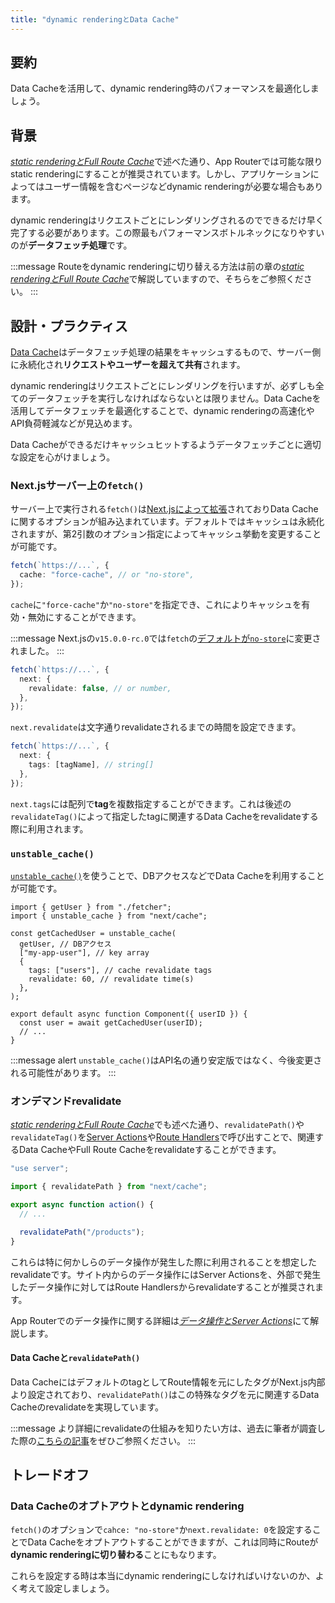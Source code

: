 ```yaml
---
title: "dynamic renderingとData Cache"
---
```


## 要約

Data Cacheを活用して、dynamic rendering時のパフォーマンスを最適化しましょう。

## 背景

[_static renderingとFull Route Cache_](part_3_static_rendering_full_route_cache)で述べた通り、App Routerでは可能な限りstatic renderingにすることが推奨されています。しかし、アプリケーションによってはユーザー情報を含むページなどdynamic renderingが必要な場合もあります。

dynamic renderingはリクエストごとにレンダリングされるのでできるだけ早く完了する必要があります。この際最もパフォーマンスボトルネックになりやすいのが**データフェッチ処理**です。

:::message
Routeをdynamic renderingに切り替える方法は前の章の[_static renderingとFull Route Cache_](part_3_static_rendering_full_route_cache#背景)で解説していますので、そちらをご参照ください。
:::

## 設計・プラクティス

[Data Cache](https://nextjs.org/docs/app/building-your-application/caching#data-cache)はデータフェッチ処理の結果をキャッシュするもので、サーバー側に永続化され**リクエストやユーザーを超えて共有**されます。

dynamic renderingはリクエストごとにレンダリングを行いますが、必ずしも全てのデータフェッチを実行しなければならないとは限りません。Data Cacheを活用してデータフェッチを最適化することで、dynamic renderingの高速化やAPI負荷軽減などが見込めます。

Data Cacheができるだけキャッシュヒットするようデータフェッチごとに適切な設定を心がけましょう。

### Next.jsサーバー上の`fetch()`

サーバー上で実行される`fetch()`は[Next.jsによって拡張](https://nextjs.org/docs/app/api-reference/functions/fetch#fetchurl-options)されておりData Cacheに関するオプションが組み込まれています。デフォルトではキャッシュは永続化されますが、第2引数のオプション指定によってキャッシュ挙動を変更することが可能です。

```ts
fetch(`https://...`, {
  cache: "force-cache", // or "no-store",
});
```

`cache`に`"force-cache"`か`"no-store"`を指定でき、これによりキャッシュを有効・無効にすることができます。

:::message
Next.jsの`v15.0.0-rc.0`では`fetch`の[デフォルトが`no-store`](https://nextjs.org/blog/next-15-rc#caching-updates)に変更されました。
:::

```ts
fetch(`https://...`, {
  next: {
    revalidate: false, // or number,
  },
});
```

`next.revalidate`は文字通りrevalidateされるまでの時間を設定できます。

```ts
fetch(`https://...`, {
  next: {
    tags: [tagName], // string[]
  },
});
```

`next.tags`には配列で**tag**を複数指定することができます。これは後述の`revalidateTag()`によって指定したtagに関連するData Cacheをrevalidateする際に利用されます。

### `unstable_cache()`

[`unstable_cache()`](https://nextjs.org/docs/app/api-reference/functions/unstable_cache)を使うことで、DBアクセスなどでData Cacheを利用することが可能です。

```tsx
import { getUser } from "./fetcher";
import { unstable_cache } from "next/cache";

const getCachedUser = unstable_cache(
  getUser, // DBアクセス
  ["my-app-user"], // key array
  {
    tags: ["users"], // cache revalidate tags
    revalidate: 60, // revalidate time(s)
  },
);

export default async function Component({ userID }) {
  const user = await getCachedUser(userID);
  // ...
}
```

:::message alert
`unstable_cache()`はAPI名の通り安定版ではなく、今後変更される可能性があります。
:::

### オンデマンドrevalidate

[_static renderingとFull Route Cache_](part_3_static_rendering_full_route_cache)でも述べた通り、`revalidatePath()`や`revalidateTag()`を[Server Actions](https://nextjs.org/docs/app/building-your-application/data-fetching/server-actions-and-mutations)や[Route Handlers](https://nextjs.org/docs/app/building-your-application/routing/route-handlers)で呼び出すことで、関連するData CacheやFull Route Cacheをrevalidateすることができます。

```ts
"use server";

import { revalidatePath } from "next/cache";

export async function action() {
  // ...

  revalidatePath("/products");
}
```

これらは特に何かしらのデータ操作が発生した際に利用されることを想定したrevalidateです。サイト内からのデータ操作にはServer Actionsを、外部で発生したデータ操作に対してはRoute Handlersからrevalidateすることが推奨されます。

App Routerでのデータ操作に関する詳細は[_データ操作とServer Actions_](part_3_data_mutation)にて解説します。

#### Data Cacheと`revalidatePath()`

Data CacheにはデフォルトのtagとしてRoute情報を元にしたタグがNext.js内部より設定されており、`revalidatePath()`はこの特殊なタグを元に関連するData Cacheのrevalidateを実現しています。

:::message
より詳細にrevalidateの仕組みを知りたい方は、過去に筆者が調査した際の[こちらの記事](https://zenn.dev/akfm/articles/nextjs-revalidate)をぜひご参照ください。
:::

## トレードオフ

### Data Cacheのオプトアウトとdynamic rendering

`fetch()`のオプションで`cahce: "no-store"`か`next.revalidate: 0`を設定することでData Cacheをオプトアウトすることができますが、これは同時にRouteが**dynamic renderingに切り替わる**ことにもなります。

これらを設定する時は本当にdynamic renderingにしなければいけないのか、よく考えて設定しましょう。
